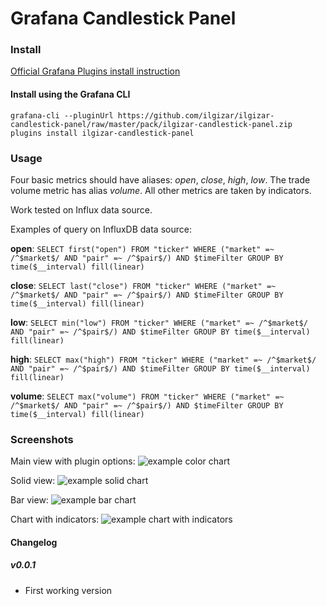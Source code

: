 # Grafana Candlestick Panel

### Install

[Official Grafana Plugins install instruction](http://docs.grafana.org/plugins/installation/#installing-plugins-manually)

#### Install using the Grafana CLI
```
grafana-cli --pluginUrl https://github.com/ilgizar/ilgizar-candlestick-panel/raw/master/pack/ilgizar-candlestick-panel.zip plugins install ilgizar-candlestick-panel
```

### Usage

Four basic metrics should have aliases: *open*, *close*, *high*, *low*. The trade volume metric has alias *volume*. All other metrics are taken by indicators.

Work tested on Influx data source.

Examples of query on InfluxDB data source:

**open**: `SELECT first("open") FROM "ticker" WHERE ("market" =~ /^$market$/ AND "pair" =~ /^$pair$/) AND $timeFilter GROUP BY time($__interval) fill(linear)`

**close**: `SELECT last("close") FROM "ticker" WHERE ("market" =~ /^$market$/ AND "pair" =~ /^$pair$/) AND $timeFilter GROUP BY time($__interval) fill(linear)`

**low**: `SELECT min("low") FROM "ticker" WHERE ("market" =~ /^$market$/ AND "pair" =~ /^$pair$/) AND $timeFilter GROUP BY time($__interval) fill(linear)`

**high**: `SELECT max("high") FROM "ticker" WHERE ("market" =~ /^$market$/ AND "pair" =~ /^$pair$/) AND $timeFilter GROUP BY time($__interval) fill(linear)`

**volume**: `SELECT max("volume") FROM "ticker" WHERE ("market" =~ /^$market$/ AND "pair" =~ /^$pair$/) AND $timeFilter GROUP BY time($__interval) fill(linear)`

### Screenshots

Main view with plugin options:
![example color chart](screenshots/color.jpg)

Solid view:
![example solid chart](screenshots/solid.jpg)

Bar view:
![example bar chart](screenshots/bar.jpg)

Chart with indicators:
![example chart with indicators](screenshots/ema.jpg)

#### Changelog

##### v0.0.1

- First working version

